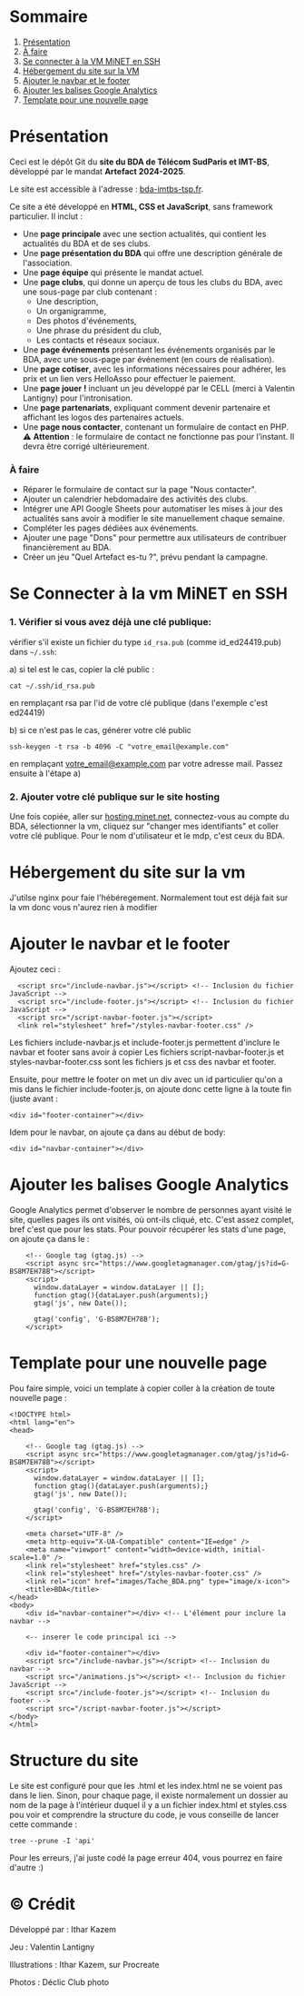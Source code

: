 # Sommaire

1. [Présentation](#présentation)  
2. [À faire](#à-faire)  
3. [Se connecter à la VM MiNET en SSH](#se-connecter-à-la-vm-minet-en-ssh)  
4. [Hébergement du site sur la VM](#hébergement-du-site-sur-la-vm)  
5. [Ajouter le navbar et le footer](#ajouter-le-navbar-et-le-footer)  
6. [Ajouter les balises Google Analytics](#ajouter-les-balises-google-analytics)  
7. [Template pour une nouvelle page](#template-pour-une-nouvelle-page)  

# Présentation 
Ceci est le dépôt Git du **site du BDA de Télécom SudParis et IMT-BS**, développé par le mandat **Artefact 2024-2025**.

Le site est accessible à l'adresse : [bda-imtbs-tsp.fr](http://bda-imtbs-tsp.fr).

Ce site a été développé en **HTML, CSS et JavaScript**, sans framework particulier. Il inclut :  
- Une **page principale** avec une section actualités, qui contient les actualités du BDA et de ses clubs.  
- Une **page présentation du BDA** qui offre une description générale de l'association.  
- Une **page équipe** qui présente le mandat actuel.  
- Une **page clubs**, qui donne un aperçu de tous les clubs du BDA, avec une sous-page par club contenant :
  - Une description,  
  - Un organigramme,  
  - Des photos d'événements,  
  - Une phrase du président du club,  
  - Les contacts et réseaux sociaux.  
- Une **page événements** présentant les événements organisés par le BDA, avec une sous-page par événement (en cours de réalisation).  
- Une **page cotiser**, avec les informations nécessaires pour adhérer, les prix et un lien vers HelloAsso pour effectuer le paiement.  
- Une **page jouer !** incluant un jeu développé par le CELL (merci à Valentin Lantigny) pour l'intronisation.  
- Une **page partenariats**, expliquant comment devenir partenaire et affichant les logos des partenaires actuels.  
- Une **page nous contacter**, contenant un formulaire de contact en PHP.  
  ⚠️ **Attention** : le formulaire de contact ne fonctionne pas pour l’instant. Il devra être corrigé ultérieurement.

### À faire
- Réparer le formulaire de contact sur la page "Nous contacter".  
- Ajouter un calendrier hebdomadaire des activités des clubs.  
- Intégrer une API Google Sheets pour automatiser les mises à jour des actualités sans avoir à modifier le site manuellement chaque semaine.  
- Compléter les pages dédiées aux événements.  
- Ajouter une page "Dons" pour permettre aux utilisateurs de contribuer financièrement au BDA.  
- Créer un jeu "Quel Artefact es-tu ?", prévu pendant la campagne.

# Se Connecter à la vm MiNET en SSH 
### 1. Vérifier si vous avez déjà une clé publique: 

vérifier s'il existe un fichier du type ```id_rsa.pub``` (comme id_ed24419.pub) dans ```~/.ssh```: 

  a) si tel est le cas, copier la clé public :
  ````
  cat ~/.ssh/id_rsa.pub
  ````
 en remplaçant rsa par l'id de votre clé publique (dans l'exemple c'est ed24419)
 
  b) si ce n'est pas le cas, générer votre clé public
  ````
  ssh-keygen -t rsa -b 4096 -C "votre_email@example.com"
  ````
 en remplaçant votre_email@example.com par votre adresse mail. Passez ensuite à l'étape a)
 

### 2. Ajouter votre clé publique sur le site hosting

Une fois copiée, aller sur [hosting.minet.net](hosting.minet.net), connectez-vous au compte du BDA, sélectionner la vm, cliquez sur "changer mes identifiants" et coller votre clé publique. Pour le nom d'utilisateur et le mdp, c'est ceux du BDA. 

# Hébergement du site sur la vm 

J'utilse nginx pour faie l'hébéregement. Normalement tout est déjà fait sur la vm donc vous n'aurez rien à modifier 

# Ajouter le navbar et le footer 
Ajoutez ceci :
  ````
    <script src="/include-navbar.js"></script> <!-- Inclusion du fichier JavaScript -->
    <script src="/include-footer.js"></script> <!-- Inclusion du fichier JavaScript -->
    <script src="/script-navbar-footer.js"></script>
    <link rel="stylesheet" href="/styles-navbar-footer.css" />
  ````
Les fichiers include-navbar.js et include-footer.js permettent d'inclure le navbar et footer sans avoir à copier 
Les fichiers script-navbar-footer.js et styles-navbar-footer.css sont les fichiers js et css des navbar et footer.

Ensuite, pour mettre le footer on met un div avec un id particulier qu'on a mis dans le fichier include-footer.js, on ajoute donc cette ligne à la toute fin (juste avant </body>:
````
<div id="footer-container"></div>
````
Idem pour le navbar, on ajoute ça dans au début de body: 
````
<div id="navbar-container"></div>
````

# Ajouter les balises Google Analytics 
Google Analytics permet d'observer le nombre de personnes ayant visité le site, quelles pages ils ont visités, où ont-ils cliqué, etc. C'est assez complet, bref c'est que pour les stats. Pour pouvoir récupérer les stats d'une page, on ajoute ça dans le <head> : 
````
    <!-- Google tag (gtag.js) -->
    <script async src="https://www.googletagmanager.com/gtag/js?id=G-BS8M7EH78B"></script>
    <script>
      window.dataLayer = window.dataLayer || [];
      function gtag(){dataLayer.push(arguments);}
      gtag('js', new Date());

      gtag('config', 'G-BS8M7EH78B');
    </script>
````

# Template pour une nouvelle page
Pou faire simple, voici un template à copier coller à la création de toute nouvelle page : 
````
<!DOCTYPE html>
<html lang="en">
<head>
    
    <!-- Google tag (gtag.js) -->
    <script async src="https://www.googletagmanager.com/gtag/js?id=G-BS8M7EH78B"></script>
    <script>
      window.dataLayer = window.dataLayer || [];
      function gtag(){dataLayer.push(arguments);}
      gtag('js', new Date());

      gtag('config', 'G-BS8M7EH78B');
    </script>

    <meta charset="UTF-8" />
    <meta http-equiv="X-UA-Compatible" content="IE=edge" />
    <meta name="viewport" content="width=device-width, initial-scale=1.0" />
    <link rel="stylesheet" href="styles.css" />
    <link rel="stylesheet" href="/styles-navbar-footer.css" />
    <link rel="icon" href="images/Tache_BDA.png" type="image/x-icon">
    <title>BDA</title>
</head>
<body>
    <div id="navbar-container"></div> <!-- L'élément pour inclure la navbar -->

    <-- inserer le code principal ici -->

    <div id="footer-container"></div>
    <script src="/include-navbar.js"></script> <!-- Inclusion du navbar -->
    <script src="/animations.js"></script> <!-- Inclusion du fichier JavaScript -->
    <script src="/include-footer.js"></script> <!-- Inclusion du footer -->
    <script src="/script-navbar-footer.js"></script>
</body>
</html>
````

# Structure du site 
Le site est configuré pour que les .html et les index.html ne se voient pas dans le lien. Sinon, pour chaque page, il existe normalement un dossier au nom de la page à l'intérieur duquel il y a un fichier index.html et styles.css
pou voir et comprendre la structure du code, je vous conseille de lancer cette commande : 

````
tree --prune -I 'api'
````

Pour les erreurs, j'ai juste codé la page erreur 404, vous pourrez en faire d'autre :)

# &copy; Crédit
Développé par : Ithar Kazem

Jeu : Valentin Lantigny

Illustrations : Ithar Kazem, sur Procreate

Photos : Déclic Club photo 
